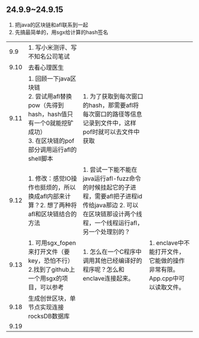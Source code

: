 ## 24.9.9~24.9.15

1. 把java的区块链和afl联系到一起
2. 先搞最简单的，用sgx给计算的hash签名

|      |                                                              |                                                              |                                                              |
| ---- | :----------------------------------------------------------- | ------------------------------------------------------------ | ------------------------------------------------------------ |
| 9.9  | 1. 写小米测评、写不知名公司笔试                              |                                                              |                                                              |
| 9.10 | 去看心理医生                                                 |                                                              |                                                              |
| 9.11 | 1. 回顾一下java区块链<br /> 2. 尝试用afl替换pow（先得到hash，hash值只有一个0就能挖矿成功）<br />3. 在区块链的pof部分调用运行afl的shell脚本 | 1. 为了获取到每次窗口的hash，那需要afl将每次窗口的路径等信息记录到文件中，这样pof时就可以去文件中获取 |                                                              |
| 9.12 | 1. 修改：感觉IO操作也挺烦的，所以换成afl内部来计算？2. 想了两种将afl和区块链结合的方法 | 1. 尝试一下能不能在java运行afl-fuzz命令的时候挂起它的子进程，需要afl把子进程id传给java那边  2. 可以在区块链那设计两个线程，一个线程运行afl，另一个处理别的？ |                                                              |
| 9.13 | 1. 可用sgx_fopen来打开文件（要key，恐怕不行）<br />2.找到了github上一个用sgx的项目，可以参考<br /> | 1. 怎么在一个C程序中调用其他已经编译好的程序呢？怎么和enclave连接起来。 | 1. enclave中不能打开文件，它能做的操作非常有限。App.cpp中可以读取文件。 |
| 9.18 | 生成创世区块，单节点实现连接rocksDB数据库                    |                                                              |                                                              |
| 9.19 |                                                              |                                                              |                                                              |

